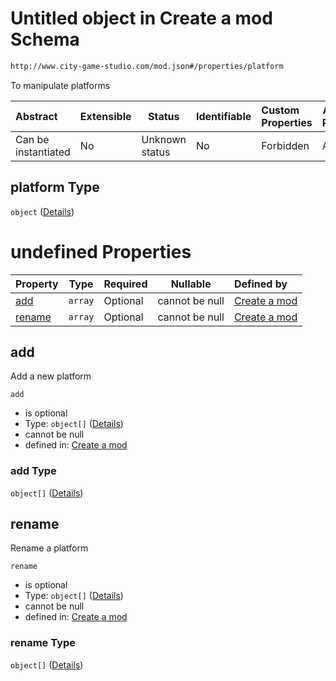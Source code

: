 # Untitled object in Create a mod Schema

```txt
http://www.city-game-studio.com/mod.json#/properties/platform
```

To manipulate platforms


| Abstract            | Extensible | Status         | Identifiable | Custom Properties | Additional Properties | Access Restrictions | Defined In                                                                 |
| :------------------ | ---------- | -------------- | ------------ | :---------------- | --------------------- | ------------------- | -------------------------------------------------------------------------- |
| Can be instantiated | No         | Unknown status | No           | Forbidden         | Allowed               | none                | [generic.schema.json\*](../out/generic.schema.json "open original schema") |

## platform Type

`object` ([Details](generic-properties-platform.md))

# undefined Properties

| Property          | Type    | Required | Nullable       | Defined by                                                                                                                                              |
| :---------------- | ------- | -------- | -------------- | :------------------------------------------------------------------------------------------------------------------------------------------------------ |
| [add](#add)       | `array` | Optional | cannot be null | [Create a mod](generic-properties-platform-properties-add.md "http&#x3A;//www.city-game-studio.com/mod.json#/properties/platform/properties/add")       |
| [rename](#rename) | `array` | Optional | cannot be null | [Create a mod](generic-properties-platform-properties-rename.md "http&#x3A;//www.city-game-studio.com/mod.json#/properties/platform/properties/rename") |

## add

Add a new platform


`add`

-   is optional
-   Type: `object[]` ([Details](generic-properties-platform-properties-add-items.md))
-   cannot be null
-   defined in: [Create a mod](generic-properties-platform-properties-add.md "http&#x3A;//www.city-game-studio.com/mod.json#/properties/platform/properties/add")

### add Type

`object[]` ([Details](generic-properties-platform-properties-add-items.md))

## rename

Rename a platform


`rename`

-   is optional
-   Type: `object[]` ([Details](generic-properties-platform-properties-rename-items.md))
-   cannot be null
-   defined in: [Create a mod](generic-properties-platform-properties-rename.md "http&#x3A;//www.city-game-studio.com/mod.json#/properties/platform/properties/rename")

### rename Type

`object[]` ([Details](generic-properties-platform-properties-rename-items.md))
